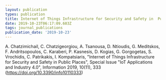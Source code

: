 ```yaml
---
layout: publication
types: publication
title: Internet of Things Infrastructure for Security and Safety in  Public  Places
date: 2019-10-23T06:17:09.603Z
tags: journal_publications
publication_date: '2019-10-23'
---
```

A. Chatzimichail, C. Chatzigeorgiou, A. Tsanousa, D. Ntioudis, G. Meditskos, F. Andritsopoulos, C. Karaberi, P. Kasnesis, D. Kogias, G. Gorgogetas, S. Vrochidis, C. Patrikakis, I. Kompatsiaris, "Internet of Things Infrastructure for Security and Safety in Public Places", Special Issue "IoT Applications and Industry 4.0", Information 2019, 10(11), 333 (https://doi.org/10.3390/info10110333)
